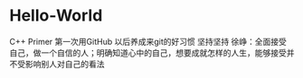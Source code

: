 # Hello-World
C++ Primer
第一次用GitHub
以后养成来git的好习惯
坚持坚持
徐峥：全面接受自己，做一个自信的人；明确知道心中的自己，想要成就怎样的人生，能够接受并不受影响别人对自己的看法
